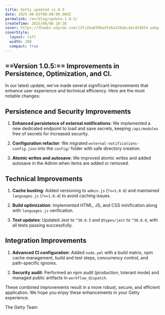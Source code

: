 ```yaml
---
title: Getty updated v1.0.5
date: 2025-08-03T00:00:00.000Z
permalink: /en/blog/update.1.0.5/
createTime: 2025/08/08 20:30
cover: https://thumbs.odycdn.com/13fc26a839badfe6a238abc4acd24654.webp
coverStyle:
  layout: left
  width: 200
  compact: true
---
```


## ==Version 1.0.5:== Improvements in Persistence, Optimization, and CI.

In our latest update, we've made several significant improvements that enhance user experience and technical efficiency. Here are the most notable changes:

## Persistence and Security Improvements

1. **Enhanced persistence of external notifications**: We implemented a new dedicated endpoint to load and save secrets, keeping `/api/modules` free of secrets for increased security.
    
2. **Configuration refactor**: We migrated `external-notifications-config.json` into the `config/` folder with safe directory creation.
    
3. **Atomic writes and autosave**: We improved atomic writes and added autosave in the Admin when items are added or removed.

## Technical Improvements

1. **Cache busting**: Added versioning to `admin.js` (`?v=1.0.6`) and maintained `languages.js` (`?v=1.0.4`) to avoid caching issues.
    
2. **Build optimization**: Implemented HTML, JS, and CSS minification along with `languages.js` verification.
    
3. **Test updates**: Updated Jest to `^30.0.5` and `@types/jest` to `^30.0.0`, with all tests passing successfully.
    
## Integration Improvements

1. **Advanced CI configuration**: Added `node.yml` with a build matrix, npm cache management, build and test steps, concurrency control, and path-specific ignores.
    
2. **Security audit**: Performed an npm audit (production, tolerant mode) and managed public artifacts in `workflow_dispatch`.

These combined improvements result in a more robust, secure, and efficient application. We hope you enjoy these enhancements in your Getty experience.

The Getty Team

